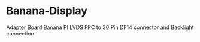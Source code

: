 # Banana-Display
Adapter Board Banana PI LVDS FPC to 30 Pin DF14 connector and Backlight connection
